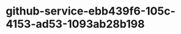 github-service-ebb439f6-105c-4153-ad53-1093ab28b198
===================================================
